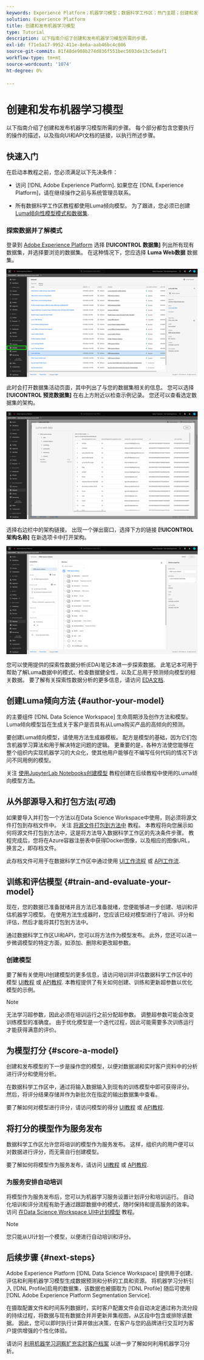 ```yaml
---
keywords: Experience Platform；机器学习模型；数据科学工作区；热门主题；创建和发布模型
solution: Experience Platform
title: 创建和发布机器学习模型
type: Tutorial
description: 以下指南介绍了创建和发布机器学习模型所需的步骤。
exl-id: f71e5a17-9952-411e-8e6a-aab46bc4c006
source-git-commit: 81f48de908b274d836f551bec5693de13c5edaf1
workflow-type: tm+mt
source-wordcount: '1074'
ht-degree: 0%

---
```



# 创建和发布机器学习模型

以下指南介绍了创建和发布机器学习模型所需的步骤。 每个部分都包含您要执行的操作的描述，以及指向UI和API文档的链接，以执行所述步骤。

## 快速入门

在启动本教程之前，您必须满足以下先决条件：

- 访问 [!DNL Adobe Experience Platform]. 如果您在 [!DNL Experience Platform]，请在继续操作之前与系统管理员联系。

- 所有数据科学工作区教程都使用Luma倾向模型。 为了跟进，您必须已创建 [Luma倾向性模型模式和数据集](./create-luma-data.md).

### 探索数据并了解模式

登录到 [Adobe Experience Platform](https://platform.adobe.com/) 选择 **[!UICONTROL 数据集]** 列出所有现有数据集，并选择要浏览的数据集。 在这种情况下，您应选择 **Luma Web数据** 数据集。

![选择Luma Web数据集](../images/models-recipes/model-walkthrough/luma-dataset.png)

此时会打开数据集活动页面，其中列出了与您的数据集相关的信息。 您可以选择 **[!UICONTROL 预览数据集]** 在右上方附近以检查示例记录。 您还可以查看选定数据集的架构。

![预览Luma Web数据](../images/models-recipes/model-walkthrough/preview-dataset.png)

选择右边栏中的架构链接。 出现一个弹出窗口，选择下方的链接 **[!UICONTROL 架构名称]** 在新选项卡中打开架构。

![预览luma web数据模式](../images/models-recipes/model-walkthrough/preview-schema.png)

您可以使用提供的探索性数据分析(EDA)笔记本进一步探索数据。 此笔记本可用于帮助了解Luma数据中的模式、检查数据健全性，以及汇总用于预测倾向模型的相关数据。 要了解有关探索性数据分析的更多信息，请访问 [EDA文档](../jupyterlab/eda-notebook.md).

## 创建Luma倾向方法 {#author-your-model}

的主要组件 [!DNL Data Science Workspace] 生命周期涉及创作方法和模型。 Luma倾向模型旨在生成关于客户是否具有从Luma购买产品的高倾向的预测。

要创建Luma倾向模型，请使用方法生成器模板。 配方是模型的基础，因为它们包含机器学习算法和用于解决特定问题的逻辑。 更重要的是，各种方法使您能够在整个组织内实现机器学习的大众化，使其他用户能够在不编写任何代码的情况下访问不同用例的模型。

关注 [使用JupyterLab Notebooks创建模型](../jupyterlab/create-a-model.md) 教程创建在后续教程中使用的Luma倾向模型方法。

## 从外部源导入和打包方法(*可选*)

如果要导入并打包一个方法以在Data Science Workspace中使用，则必须将源文件打包到存档文件中。 关注 [将源文件打包到方法中](./package-source-files-recipe.md) 教程。 本教程将向您展示如何将源文件打包到方法中，这是将方法导入数据科学工作区的先决条件步骤。 教程完成后，您将在Azure容器注册表中获得Docker图像，以及相应的图像URL，换言之，即存档文件。

此存档文件可用于在数据科学工作区中通过使用 [UI工作流程](./import-packaged-recipe-ui.md) 或 [API工作流](./import-packaged-recipe-api.md).

## 训练和评估模型 {#train-and-evaluate-your-model}

现在，您的数据已准备就绪并且方法已准备就绪，您便能够进一步创建、培训和评估机器学习模型。 在使用方法生成器时，您应该已经对模型进行了培训、评分和评估，然后才能将其打包到方法中。

通过数据科学工作区UI和API，您可以将方法作为模型发布。 此外，您还可以进一步微调模型的特定方面，如添加、删除和更改超参数。

### 创建模型

要了解有关使用UI创建模型的更多信息，请访问培训并评估数据科学工作区中的模型 [UI教程](./train-evaluate-model-ui.md) 或 [API教程](./train-evaluate-model-api.md). 本教程提供了有关如何创建、训练和更新超参数以优化模型的示例。

>[!NOTE]
>
> 无法学习超参数，因此必须在培训运行之前分配超参数。 调整超参数可能会改变训练模型的准确度。 由于优化模型是一个迭代过程，因此可能需要多次训练运行才能获得满意的评价。

## 为模型打分 {#score-a-model}

创建和发布模型的下一步是操作您的模型，以便对数据湖和实时客户资料中的分析进行评分和使用分析。

在数据科学工作区中，通过将输入数据输入到现有的训练模型中即可获得评分。 然后，将评分结果存储并作为新批次在指定的输出数据集中查看。

要了解如何对模型进行评分，请访问模型的得分 [UI教程](./score-model-ui.md) 或 [API教程](./score-model-api.md).

## 将打分的模型作为服务发布

数据科学工作区允许您将培训的模型作为服务发布。 这样，组织内的用户便可以对数据进行评分，而无需自行创建模型。

要了解如何将模型作为服务发布，请访问 [UI教程](./publish-model-service-ui.md) 或 [API教程](./publish-model-service-api.md).

### 为服务安排自动培训

将模型作为服务发布后，您可以为机器学习服务设置计划评分和培训运行。 自动化培训和评分流程有助于通过跟踪数据中的模式，随时保持和提高服务的效率。 访问 [在Data Science Workspace UI中计划模型](./schedule-models-ui.md) 教程。

>[!NOTE]
>
> 您只能从UI计划一个模型，以便进行自动培训和评分。

## 后续步骤 {#next-steps}

Adobe Experience Platform [!DNL Data Science Workspace] 提供用于创建、评估和利用机器学习模型生成数据预测和分析的工具和资源。 将机器学习分析引入 [!DNL Profile]启用的数据集，该数据也被摄取为 [!DNL Profile] 随后可使用 [!DNL Adobe Experience Platform Segmentation Service].

在摄取配置文件和时间系列数据时，实时客户配置文件会自动决定通过称为流分段的持续过程，将数据与现有数据合并并更新并集视图，从区段中包含或排除该数据。 因此，您可以即时执行计算并做出决策，在客户与您的品牌进行交互时为客户提供增强的个性化体验。

请访问 [利用机器学习洞察扩充实时客户档案](./enrich-profile.md) 以进一步了解如何利用机器学习分析。
